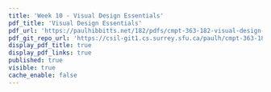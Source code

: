 ```yaml
---
title: 'Week 10 - Visual Design Essentials'
pdf_title: 'Visual Design Essentials'
pdf_url: 'https://paulhibbitts.net/182/pdfs/cmpt-363-182-visual-design-essentials.pdf'
pdf_git_repo_url: 'https://csil-git1.cs.surrey.sfu.ca/paulh/cmpt-363-182-slides/blob/master/visual-design-essentials/slides.md'
display_pdf_title: true
display_pdf_links: true
published: true
visible: true
cache_enable: false
---
```

